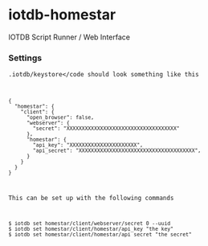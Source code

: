 iotdb-homestar
==============

IOTDB Script Runner / Web Interface

### Settings

<code>.iotdb/keystore</code should look something like this 

    {
      "homestar": {
        "client": {
          "open_browser": false,
          "webserver": {
            "secret": "XXXXXXXXXXXXXXXXXXXXXXXXXXXXXXXXXXXX"
          },
          "homestar": {
            "api_key": "XXXXXXXXXXXXXXXXXXXXXX",
            "api_secret": "XXXXXXXXXXXXXXXXXXXXXXXXXXXXXXXXXXXXXX",
          }
        }
      }
    }

This can be set up with the following commands

    $ iotdb set homestar/client/webserver/secret 0 --uuid
    $ iotdb set homestar/client/homestar/api_key "the key"
    $ iotdb set homestar/client/homestar/api_secret "the secret"

